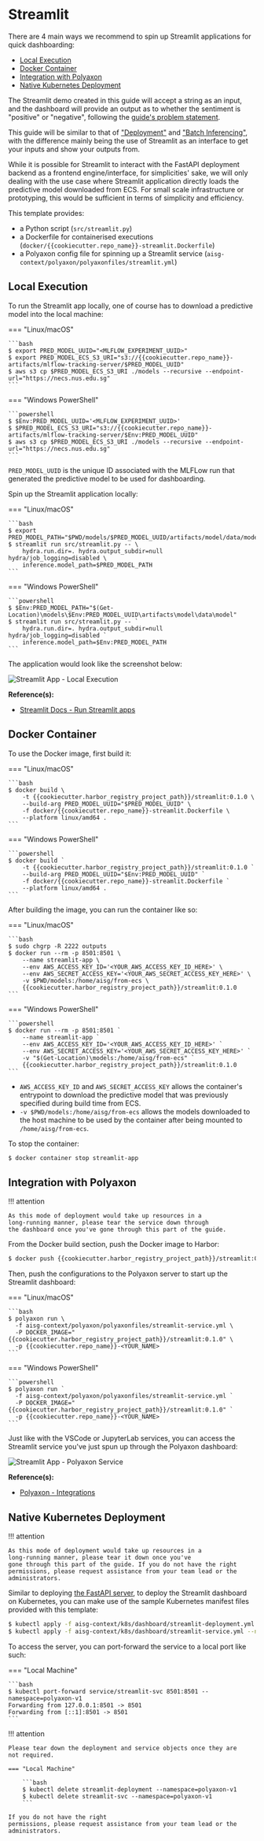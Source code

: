 <!-- omit in toc -->
# Streamlit

There are 4 main ways we recommend to spin up Streamlit
applications for quick dashboarding:

- [Local Execution](#local-execution)
- [Docker Container](#docker-container)
- [Integration with Polyaxon](#integration-with-polyaxon)
- [Native Kubernetes Deployment](#native-kubernetes-deployment)

The Streamlit demo created in this guide will accept a string as an
input, and the dashboard will provide an output as to whether the
sentiment is "positive" or "negative", following the
[guide's problem statement](02-preface.md#guides-problem-statement).

This guide will be similar to that of ["Deployment"](08-deployment.md)
and ["Batch Inferencing"](09-batch-inferencing.md), with the difference
mainly being the use of Streamlit as an interface
to get your inputs and show your outputs from.

While it is possible for Streamlit to interact with the FastAPI
deployment backend as a frontend engine/interface,
for simplicities' sake,
we will only dealing with the use case where
Streamlit application directly loads the predictive model downloaded
from ECS. For small scale infrastructure or prototyping,
this would be sufficient in terms of simplicity and efficiency.

This template provides:

- a Python script (`src/streamlit.py`)
- a Dockerfile for containerised executions
  (`docker/{{cookiecutter.repo_name}}-streamlit.Dockerfile`)
- a Polyaxon config file for spinning up a Streamlit service
  (`aisg-context/polyaxon/polyaxonfiles/streamlit.yml`)

## Local Execution

To run the Streamlit app locally, one of course has to download a
predictive model into the local machine:

=== "Linux/macOS"

    ```bash
    $ export PRED_MODEL_UUID="<MLFLOW_EXPERIMENT_UUID>"
    $ export PRED_MODEL_ECS_S3_URI="s3://{{cookiecutter.repo_name}}-artifacts/mlflow-tracking-server/$PRED_MODEL_UUID"
    $ aws s3 cp $PRED_MODEL_ECS_S3_URI ./models --recursive --endpoint-url="https://necs.nus.edu.sg"
    ```

=== "Windows PowerShell"

    ```powershell
    $ $Env:PRED_MODEL_UUID='<MLFLOW_EXPERIMENT_UUID>'
    $ $PRED_MODEL_ECS_S3_URI="s3://{{cookiecutter.repo_name}}-artifacts/mlflow-tracking-server/$Env:PRED_MODEL_UUID"
    $ aws s3 cp $PRED_MODEL_ECS_S3_URI ./models --recursive --endpoint-url="https://necs.nus.edu.sg"
    ```

`PRED_MODEL_UUID` is the unique ID associated with the MLFLow run
that generated the predictive model to be used for dashboarding.

Spin up the Streamlit application locally:

=== "Linux/macOS"

    ```bash
    $ export PRED_MODEL_PATH="$PWD/models/$PRED_MODEL_UUID/artifacts/model/data/model"
    $ streamlit run src/streamlit.py -- \
        hydra.run.dir=. hydra.output_subdir=null hydra/job_logging=disabled \
        inference.model_path=$PRED_MODEL_PATH
    ```

=== "Windows PowerShell"

    ```powershell
    $ $Env:PRED_MODEL_PATH="$(Get-Location)\models\$Env:PRED_MODEL_UUID\artifacts\model\data\model"
    $ streamlit run src/streamlit.py -- `
        hydra.run.dir=. hydra.output_subdir=null hydra/job_logging=disabled `
        inference.model_path=$Env:PRED_MODEL_PATH
    ```

The application would look like the screenshot below:

![Streamlit App - Local Execution](../assets/screenshots/streamlit-app-local-exec.png)

__Reference(s):__

- [Streamlit Docs - Run Streamlit apps](https://docs.streamlit.io/library/advanced-features/configuration#run-streamlit-apps)

## Docker Container

To use the Docker image, first build it:

=== "Linux/macOS"

    ```bash
    $ docker build \
        -t {{cookiecutter.harbor_registry_project_path}}/streamlit:0.1.0 \
        --build-arg PRED_MODEL_UUID="$PRED_MODEL_UUID" \
        -f docker/{{cookiecutter.repo_name}}-streamlit.Dockerfile \
        --platform linux/amd64 .
    ```

=== "Windows PowerShell"

    ```powershell
    $ docker build `
        -t {{cookiecutter.harbor_registry_project_path}}/streamlit:0.1.0 `
        --build-arg PRED_MODEL_UUID="$Env:PRED_MODEL_UUID" `
        -f docker/{{cookiecutter.repo_name}}-streamlit.Dockerfile `
        --platform linux/amd64 .
    ```

After building the image, you can run the container like so:

=== "Linux/macOS"

    ```bash
    $ sudo chgrp -R 2222 outputs
    $ docker run --rm -p 8501:8501 \
        --name streamlit-app \
        --env AWS_ACCESS_KEY_ID='<YOUR_AWS_ACCESS_KEY_ID_HERE>' \
        --env AWS_SECRET_ACCESS_KEY='<YOUR_AWS_SECRET_ACCESS_KEY_HERE>' \
        -v $PWD/models:/home/aisg/from-ecs \
        {{cookiecutter.harbor_registry_project_path}}/streamlit:0.1.0
    ```

=== "Windows PowerShell"

    ```powershell
    $ docker run --rm -p 8501:8501 `
        --name streamlit-app `
        --env AWS_ACCESS_KEY_ID='<YOUR_AWS_ACCESS_KEY_ID_HERE>' `
        --env AWS_SECRET_ACCESS_KEY='<YOUR_AWS_SECRET_ACCESS_KEY_HERE>' `
        -v "$(Get-Location)\models:/home/aisg/from-ecs" `
        {{cookiecutter.harbor_registry_project_path}}/streamlit:0.1.0
    ```

- `AWS_ACCESS_KEY_ID` and `AWS_SECRET_ACCESS_KEY` allows the container's
  entrypoint to download the predictive model that was previously
  specified during build time from ECS.
- `-v $PWD/models:/home/aisg/from-ecs` allows the models downloaded to
  the host machine to be used by the container after being mounted to
  `/home/aisg/from-ecs`.

To stop the container:

```bash
$ docker container stop streamlit-app
```

## Integration with Polyaxon

!!! attention

    As this mode of deployment would take up resources in a
    long-running manner, please tear the service down through
    the dashboard once you've gone through this part of the guide.

From the Docker build section, push the Docker image to Harbor:

```bash
$ docker push {{cookiecutter.harbor_registry_project_path}}/streamlit:0.1.0
```

Then, push the configurations to the Polyaxon server to start up the
Streamlit dashboard:

=== "Linux/macOS"

    ```bash
    $ polyaxon run \
      -f aisg-context/polyaxon/polyaxonfiles/streamlit-service.yml \
      -P DOCKER_IMAGE="{{cookiecutter.harbor_registry_project_path}}/streamlit:0.1.0" \
      -p {{cookiecutter.repo_name}}-<YOUR_NAME>
    ```

=== "Windows PowerShell"

    ```powershell
    $ polyaxon run `
      -f aisg-context/polyaxon/polyaxonfiles/streamlit-service.yml `
      -P DOCKER_IMAGE="{{cookiecutter.harbor_registry_project_path}}/streamlit:0.1.0" `
      -p {{cookiecutter.repo_name}}-<YOUR_NAME>
    ```

Just like with the VSCode or JupyterLab services, you can access
the Streamlit service you've just spun up through the Polyaxon
dashboard:

![Streamlit App - Polyaxon Service](../assets/screenshots/streamlit-app-poly-service.png)

__Reference(s):__

- [Polyaxon - Integrations](https://polyaxon.com/integrations/streamlit/)

## Native Kubernetes Deployment

!!! attention

    As this mode of deployment would take up resources in a
    long-running manner, please tear it down once you've
    gone through this part of the guide. If you do not have the right
    permissions, please request assistance from your team lead or the
    administrators.

Similar to deploying
[the FastAPI server](08-deployment.md#deploy-to-kubernetes),
to deploy the Streamlit dashboard on Kubernetes, you can make use of the
sample Kubernetes manifest files provided with this template:

```bash
$ kubectl apply -f aisg-context/k8s/dashboard/streamlit-deployment.yml --namespace=polyaxon-v1
$ kubectl apply -f aisg-context/k8s/dashboard/streamlit-service.yml --namespace=polyaxon-v1
```

To access the server, you can port-forward the service to a local port
like such:

=== "Local Machine"

    ```bash
    $ kubectl port-forward service/streamlit-svc 8501:8501 --namespace=polyaxon-v1
    Forwarding from 127.0.0.1:8501 -> 8501
    Forwarding from [::1]:8501 -> 8501
    ```

!!! attention

    Please tear down the deployment and service objects once they are
    not required.

    === "Local Machine"

        ```bash
        $ kubectl delete streamlit-deployment --namespace=polyaxon-v1
        $ kubectl delete streamlit-svc --namespace=polyaxon-v1
        ```

    If you do not have the right
    permissions, please request assistance from your team lead or the
    administrators.
